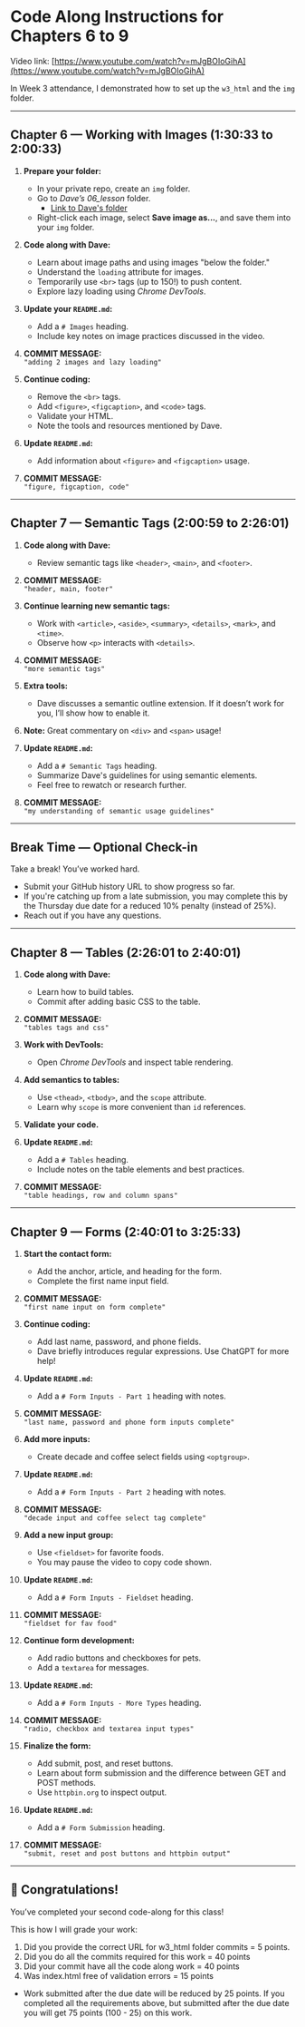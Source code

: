 # Code Along Instructions for Chapters 6 to 9

Video link: [https://www.youtube.com/watch?v=mJgBOIoGihA](https://www.youtube.com/watch?v=mJgBOIoGihA)

In Week 3 attendance, I demonstrated how to set up the `w3_html` and the `img` folder.

---

## Chapter 6 — Working with Images (1:30:33 to 2:00:33)

1. **Prepare your folder:**

   - In your private repo, create an `img` folder.
   - Go to *Dave’s 06_lesson* folder.
        * [Link to Dave's folder](https://github.com/gitdagray/html_course/tree/main/06_lesson/img)
   - Right-click each image, select **Save image as...**, and save them into your `img` folder.

2. **Code along with Dave:**

   - Learn about image paths and using images "below the folder."
   - Understand the `loading` attribute for images.
   - Temporarily use `<br>` tags (up to 150!) to push content.
   - Explore lazy loading using *Chrome DevTools*.

3. **Update your `README.md`:**

   - Add a `# Images` heading.
   - Include key notes on image practices discussed in the video.

4. **COMMIT MESSAGE:**  
   `"adding 2 images and lazy loading"`

5. **Continue coding:**

   - Remove the `<br>` tags.
   - Add `<figure>`, `<figcaption>`, and `<code>` tags.
   - Validate your HTML.
   - Note the tools and resources mentioned by Dave.

6. **Update `README.md`:**

   - Add information about `<figure>` and `<figcaption>` usage.

7. **COMMIT MESSAGE:**  
   `"figure, figcaption, code"`

---

## Chapter 7 — Semantic Tags (2:00:59 to 2:26:01)

1. **Code along with Dave:**

   - Review semantic tags like `<header>`, `<main>`, and `<footer>`.

2. **COMMIT MESSAGE:**  
   `"header, main, footer"`

3. **Continue learning new semantic tags:**

   - Work with `<article>`, `<aside>`, `<summary>`, `<details>`, `<mark>`, and `<time>`.
   - Observe how `<p>` interacts with `<details>`.

4. **COMMIT MESSAGE:**  
   `"more semantic tags"`

5. **Extra tools:**

   - Dave discusses a semantic outline extension. If it doesn’t work for you, I’ll show how to enable it.

6. **Note:** Great commentary on `<div>` and `<span>` usage!

7. **Update `README.md`:**

   - Add a `# Semantic Tags` heading.
   - Summarize Dave's guidelines for using semantic elements.
   - Feel free to rewatch or research further.

8. **COMMIT MESSAGE:**  
   `"my understanding of semantic usage guidelines"`

---

## Break Time — Optional Check-in

Take a break! You’ve worked hard.

- Submit your GitHub history URL to show progress so far.
- If you're catching up from a late submission, you may complete this by the Thursday due date for a reduced 10% penalty (instead of 25%).
- Reach out if you have any questions.

---

## Chapter 8 — Tables (2:26:01 to 2:40:01)

1. **Code along with Dave:**

   - Learn how to build tables.
   - Commit after adding basic CSS to the table.

2. **COMMIT MESSAGE:**  
   `"tables tags and css"`

3. **Work with DevTools:**

   - Open *Chrome DevTools* and inspect table rendering.

4. **Add semantics to tables:**

   - Use `<thead>`, `<tbody>`, and the `scope` attribute.
   - Learn why `scope` is more convenient than `id` references.

5. **Validate your code.**

6. **Update `README.md`:**

   - Add a `# Tables` heading.
   - Include notes on the table elements and best practices.

7. **COMMIT MESSAGE:**  
   `"table headings, row and column spans"`

---

## Chapter 9 — Forms (2:40:01 to 3:25:33)

1. **Start the contact form:**

   - Add the anchor, article, and heading for the form.
   - Complete the first name input field.

2. **COMMIT MESSAGE:**  
   `"first name input on form complete"`

3. **Continue coding:**

   - Add last name, password, and phone fields.
   - Dave briefly introduces regular expressions. Use ChatGPT for more help!

4. **Update `README.md`:**

   - Add a `# Form Inputs - Part 1` heading with notes.

5. **COMMIT MESSAGE:**  
   `"last name, password and phone form inputs complete"`

6. **Add more inputs:**

   - Create decade and coffee select fields using `<optgroup>`.

7. **Update `README.md`:**

   - Add a `# Form Inputs - Part 2` heading with notes.

8. **COMMIT MESSAGE:**  
   `"decade input and coffee select tag complete"`

9. **Add a new input group:**

   - Use `<fieldset>` for favorite foods.
   - You may pause the video to copy code shown.

10. **Update `README.md`:**

    - Add a `# Form Inputs - Fieldset` heading.

11. **COMMIT MESSAGE:**  
    `"fieldset for fav food"`

12. **Continue form development:**

    - Add radio buttons and checkboxes for pets.
    - Add a `textarea` for messages.

13. **Update `README.md`:**

    - Add a `# Form Inputs - More Types` heading.

14. **COMMIT MESSAGE:**  
    `"radio, checkbox and textarea input types"`

15. **Finalize the form:**

    - Add submit, post, and reset buttons.
    - Learn about form submission and the difference between GET and POST methods.
    - Use `httpbin.org` to inspect output.

16. **Update `README.md`:**

    - Add a `# Form Submission` heading.

17. **COMMIT MESSAGE:**  
    `"submit, reset and post buttons and httpbin output"`

---

## 🎉 Congratulations!

You’ve completed your second code-along for this class!

This is how I will grade your work:
1. Did you provide the correct URL for w3_html folder commits = 5 points.
2. Did you do all the commits required for this work = 40 points
3. Did your commit have all the code along work =  40 points
4. Was index.html free of validation errors  = 15 points
- Work submitted after the due date will be reduced by 25 points. If you completed all the requirements above, but submitted after the due date you will get 75 points (100 - 25) on this work. 
